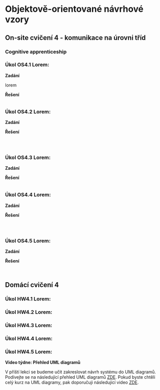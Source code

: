 # Objektově-orientované návrhové vzory

## On-site cvičení 4 - komunikace na úrovni tříd

### Cognitive apprenticeship

### Úkol OS4.1 Lorem:

**Zadání**

lorem

**Řešení**

```

```

### Úkol OS4.2 Lorem:

**Zadání**


**Řešení**

```

```

```

```

```

```

### Úkol OS4.3 Lorem:

**Zadání**


**Řešení**

```

```

### Úkol OS4.4 Lorem:

**Zadání**


**Řešení**

```

```

```

```


```

```


### Úkol OS4.5 Lorem:

**Zadání**


**Řešení**

```

```

```

```

## Domácí cvičení 4

### Úkol HW4.1 Lorem:


### Úkol HW4.2 Lorem:


### Úkol HW4.3 Lorem:

### Úkol HW4.4 Lorem:

### Úkol HW4.5 Lorem:

**Video týdne: Přehled UML diagramů**

V příští lekci se budeme učit zakreslovat návrh systému do UML diagramů. Podívejte se na následující přehled UML diagramů [ZDE](https://www.youtube.com/watch?v=hF4yg1yFrdU). Pokud byste chtěli celý kurz na UML diagramy, pak doporučuji následující video [ZDE](https://www.youtube.com/watch?v=WnMQ8HlmeXc).



